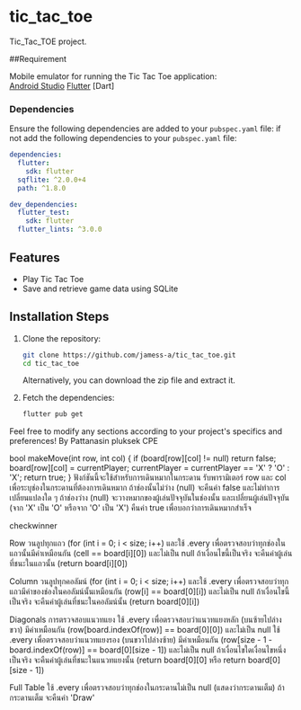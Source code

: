# tic_tac_toe

Tic_Tac_TOE project.

##Requirement

Mobile emulator for running the Tic Tac Toe application:  
[Android Studio](https://developer.android.com/studio?hl=th)
[Flutter](https://docs.flutter.dev/get-started/install/windows/mobile)
[Dart]

### Dependencies

Ensure the following dependencies are added to your `pubspec.yaml` file:
if not add the following dependencies to your `pubspec.yaml` file:

```yaml
dependencies:
  flutter:
    sdk: flutter
  sqflite: ^2.0.0+4
  path: ^1.8.0

dev_dependencies:
  flutter_test:
    sdk: flutter
  flutter_lints: ^3.0.0
```

## Features

- Play Tic Tac Toe
- Save and retrieve game data using SQLite

## Installation Steps

1. Clone the repository:
    ```sh
    git clone https://github.com/jamess-a/tic_tac_toe.git
    cd tic_tac_toe
    ```
   Alternatively, you can download the zip file and extract it.

2. Fetch the dependencies:
    ```sh
    flutter pub get
    ```

Feel free to modify any sections according to your project's specifics and preferences!
By Pattanasin pluksek CPE



bool makeMove(int row, int col) {
  if (board[row][col] != null) return false;
  board[row][col] = currentPlayer;
  currentPlayer = currentPlayer == 'X' ? 'O' : 'X';
  return true;
}
ฟังก์ชันนี้จะใช้สำหรับการเดินหมากในกระดาน
รับพารามิเตอร์ row และ col เพื่อระบุช่องในกระดานที่ต้องการเดินหมาก
ถ้าช่องนั้นไม่ว่าง (null) จะคืนค่า false และไม่ทำการเปลี่ยนแปลงใด ๆ
ถ้าช่องว่าง (null) จะวางหมากของผู้เล่นปัจจุบันในช่องนั้น และเปลี่ยนผู้เล่นปัจจุบัน (จาก 'X' เป็น 'O' หรือจาก 'O' เป็น 'X')
คืนค่า true เพื่อบอกว่าการเดินหมากสำเร็จ

checkwinner 

Row
วนลูปทุกแถว (for (int i = 0; i < size; i++) และใช้ .every เพื่อตรวจสอบว่าทุกช่องในแถวนั้นมีค่าเหมือนกัน (cell == board[i][0]) และไม่เป็น null
ถ้าเงื่อนไขนี้เป็นจริง จะคืนค่าผู้เล่นที่ชนะในแถวนั้น (return board[i][0])

Column
วนลูปทุกคอลัมน์ (for (int i = 0; i < size; i++) และใช้ .every เพื่อตรวจสอบว่าทุกแถวมีค่าของช่องในคอลัมน์นั้นเหมือนกัน (row[i] == board[0][i]) และไม่เป็น null
ถ้าเงื่อนไขนี้เป็นจริง จะคืนค่าผู้เล่นที่ชนะในคอลัมน์นั้น (return board[0][i])

Diagonals การตรวจสอบแนวทแยง
ใช้ .every เพื่อตรวจสอบว่าแนวทแยงหลัก (บนซ้ายไปล่างขวา) มีค่าเหมือนกัน (row[board.indexOf(row)] == board[0][0]) และไม่เป็น null
ใช้ .every เพื่อตรวจสอบว่าแนวทแยงรอง (บนขวาไปล่างซ้าย) มีค่าเหมือนกัน (row[size - 1 - board.indexOf(row)] == board[0][size - 1]) และไม่เป็น null
ถ้าเงื่อนไขใดเงื่อนไขหนึ่งเป็นจริง จะคืนค่าผู้เล่นที่ชนะในแนวทแยงนั้น (return board[0][0] หรือ return board[0][size - 1])

Full Table
ใช้ .every เพื่อตรวจสอบว่าทุกช่องในกระดานไม่เป็น null (แสดงว่ากระดานเต็ม)
ถ้ากระดานเต็ม จะคืนค่า 'Draw'
